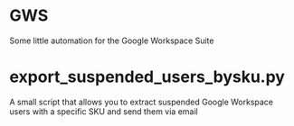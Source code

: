 # GWS
Some little automation for the Google Workspace Suite


# export_suspended_users_bysku.py
  A small script that allows you to extract suspended Google Workspace users with a specific SKU and send them via email
  
 
  
